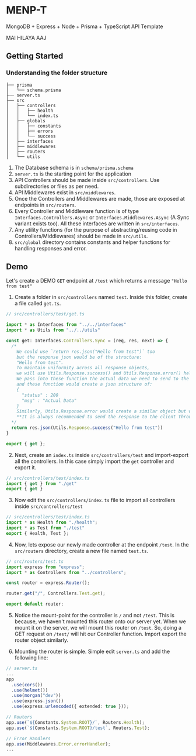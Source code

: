 # MENP-T
MongoDB + Express + Node + Prisma + TypeScript API Template


MAI HILAYA AAJ

## Getting Started

### Understanding the folder structure
```
├── prisma
│   └── schema.prisma
├── server.ts
├── src
│   ├── controllers
│   │   ├── health
│   │   └── index.ts
│   ├── globals
│   │   ├── constants
│   │   ├── errors
│   │   └── success
│   ├── interfaces
│   ├── middlewares
│   ├── routers
│   └── utils
```

1. The Database schema is in `schema/prisma.schema`
2. `server.ts` is the starting point for the application
3. API Controllers should be made inside `src/controllers`. Use subdirectories or files as per need.
4. API Middlewares exist in `src/middlewares`.
5. Once the Controllers and Middlewares are made, those are exposed at endpoints in `src/routers`.
6. Every Controller and Middleware function is of type `Interfaces.Controllers.Async` or `Interfaces.Middlewares.Async` (A Sync variant exists too). All these interfaces are written in `src/interfaces`.
7. Any utility functions (for the purpose of abstracting/reusing code in Controllers/Middlewares) should be made in `src/utils`.
8. `src/global` directory contains constants and helper functions for handling responses and error.

## Demo
Let's create a DEMO `GET` endpoint at `/test` which returns a message `"Hello from test"`

1. Create a folder in `src/controllers` named `test`. Inside this folder, create a file called `get.ts`.

```ts
// src/controllers/test/get.ts

import * as Interfaces from "../../interfaces"
import * as Utils from "../../utils"

const get: Interfaces.Controllers.Sync = (req, res, next) => {
  /*
    We could use `return res.json("Hello from test")` too
    but the response json would be of the structure:
    "Hello from test".
    To maintain uniformity across all response objects,
    we will use Utils.Response.success() and Utils.Response.error() helper functions.
    We pass into these function the actual data we need to send to the client
    and these function would create a json structure of:
    {
      "status" : 200
      "msg" : "Actual Data"
    }
    Similarly, Utils.Response.error would create a similar object but with status code 400.
    **It is always recommended to send the response to the client through these helper functions only.**
  */
  return res.json(Utils.Response.success("Hello from test"))
}

export { get };
```

2. Next, create an `index.ts` inside `src/controllers/test` and import-export all the controllers. In this case simply import the `get` controller and export it.

```ts
// src/controllers/test/index.ts
import { get } from "./get"
export { get }
```

3. Now edit the `src/controllers/index.ts` file to import all controllers inside `src/controllers/test`
```ts
// src/controllers/test/index.ts
import * as Health from "./health";
import * as Test from "./test"
export { Health, Test };
```

4. Now, lets expose our newly made controller at the endpoint `/test`. In the `src/routers` directory, create a new file named `test.ts`.

```ts
// src/routers/test.ts
import express from "express";
import * as Controllers from "../controllers";

const router = express.Router();

router.get("/", Controllers.Test.get);

export default router;
```

5. Notice the mount-point for the controller is `/` and not `/test`. This is because, we haven't mounted this router onto our server yet. When we mount it on the server, we will mount this router on `/test`. So, doing a GET request on `/test/` will hit our Controller function. Import export the router object similarly.

6. Mounting the router is simple. Simple edit `server.ts` and add the following line:

```ts
// server.ts
...
app
  .use(cors())
  .use(helmet())
  .use(morgan("dev"))
  .use(express.json())
  .use(express.urlencoded({ extended: true }));

// Routers
app.use(`${Constants.System.ROOT}/`, Routers.Health);
app.use(`${Constants.System.ROOT}/test`, Routers.Test);

// Error Handlers
app.use(Middlewares.Error.errorHandler);
...
```
